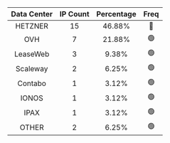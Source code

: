 | Data Center | IP Count | Percentage | Freq |
|:------------:|:--------:|:-----------:|:-----:|
| HETZNER | 15 | 46.88% | 🔴 |
| OVH | 7 | 21.88% | 🟢 |
| LeaseWeb | 3 | 9.38% | 🟢 |
| Scaleway | 2 | 6.25% | 🟢 |
| Contabo | 1 | 3.12% | 🟢 |
| IONOS | 1 | 3.12% | 🟢 |
| IPAX | 1 | 3.12% | 🟢 |
| OTHER | 2 | 6.25% | 🟢 |